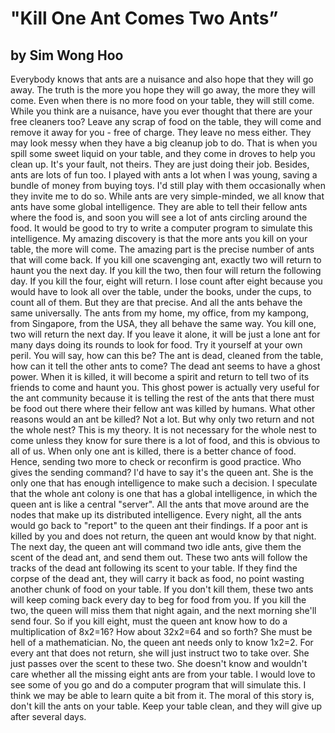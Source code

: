 
# "Kill One Ant Comes Two Ants”
## by Sim Wong Hoo
Everybody knows that ants are a nuisance and also hope that they will go away. The truth is the more you hope they will go away, the more they will come. Even when there is no more food on your table, they will still come. While you think are a nuisance, have you ever thought that there are your free cleaners too?
Leave any scrap of food on the table, they will come and remove it away for you - free of charge. They leave no mess either. They may look messy when they have a big cleanup job to do. That is when you spill some sweet liquid on your table, and they come in droves to help you clean up. It's your fault, not theirs. They are just doing their job. 
Besides, ants are lots of fun too. I played with ants a lot when I was young, saving a bundle of money from buying toys. I'd still play with them occasionally when they invite me to do so. 
While ants are very simple-minded, we all know that ants have some global intelligence. They are able to tell their fellow ants where the food is, and soon you will see a lot of ants circling around the food. It would be good to try to write a computer program to simulate this intelligence.
My amazing discovery is that the more ants you kill on your table, the more will come. The amazing part is the precise number of ants that will come back. If you kill one scavenging ant, exactly two will return to haunt you the next day. If you kill the two, then four will return the following day. If you kill the four, eight will return. I lose count after eight because you would have to look all over the table, under the books, under the cups, to count all of them. But they are that precise.
And all the ants behave the same universally. The ants from my home, my office, from my kampong, from Singapore, from the USA, they all behave the same way. You kill one, two will return the next day. If you leave it alone, it will be just a lone ant for many days doing its rounds to look for food. Try it yourself at your own peril.
You will say, how can this be? The ant is dead, cleaned from the table, how can it tell the other ants to come? The dead ant seems to have a ghost power. When it is killed, it will become a spirit and return to tell two of its friends to come and haunt you. This ghost power is actually very useful for the ant community because it is telling the rest of the ants that there must be food out there where their fellow ant was killed by humans. What other reasons would an ant be killed? Not a lot. But why only two return and not the whole nest?
This is my theory. It is not necessary for the whole nest to come unless they know for sure there is a lot of food, and this is obvious to all of us. When only one ant is killed, there is a better chance of food. Hence, sending two more to check or reconfirm is good practice. Who gives the sending command? I'd have to say it's the queen ant. She is the only one that has enough intelligence to make such a decision.
I speculate that the whole ant colony is one that has a global intelligence, in which the queen ant is like a central "server". All the ants that move around are the nodes that make up its distributed intelligence. Every night, all the ants would go back to "report" to the queen ant their findings. If a poor ant is killed by you and does not return, the queen ant would know by that night. The next day, the queen ant will command two idle ants, give them the scent of the dead ant, and send them out. These two ants will follow the tracks of the dead ant following its scent to your table. If they find the corpse of the dead ant, they will carry it back as food, no point wasting another chunk of food on your table. If you don't kill them, these two ants will keep coming back every day to beg for food from you. If you kill the two, the queen will miss them that night again, and the next morning she'll send four.
So if you kill eight, must the queen ant know how to do a multiplication of 8x2=16? How about 32x2=64 and so forth? She must be hell of a mathematician. No, the queen ant needs only to know 1x2=2. For every ant that does not return, she will just instruct two to take over. She just passes over the scent to these two. She doesn't know and wouldn't care whether all the missing eight ants are from your table.
I would love to see some of you go and do a computer program that will simulate this. I think we may be able to learn quite a bit from it. The moral of this story is, don't kill the ants on your table. Keep your table clean, and they will give up after several days.

